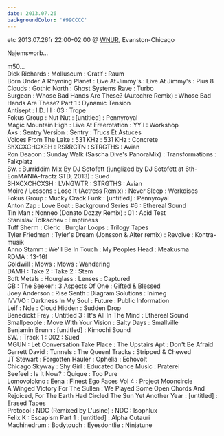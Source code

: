 ```yaml
---
date: 2013.07.26
backgroundColor: '#99CCCC'
---
```


etc 2013.07.26fr 22:00-02:00 @ [WNUR](http://www.wnur.org/), Evanston-Chicago  

Najemsworb...  

m50...  
Dick Richards : Molluscum : Cratif : Raum  
Born Under A Rhyming Planet : Live At Jimmy's : Live At Jimmy's : Plus 8  
Clouds : Gothic North : Ghost Systems Rave : Turbo  
Surgeon : Whose Bad Hands Are These? (Autechre Remix) : Whose Bad Hands Are These? Part 1 : Dynamic Tension  
Antisept : I.D. I I : 03 : Trope  
Fokus Group : Nut Nut : \[untitled\] : Pennyroyal  
Magic Mountain High : Live At Freerotation : YY.I : Workshop  
Axs : Sentry Version : Sentry : Trucs Et Astuces  
Voices From The Lake : 531 KHz : 531 KHz : Concrete  
ShXCXCHCXSH : RSRRCTN : STRGTHS : Avian  
Ron Deacon : Sunday Walk (Sascha Dive's PanoraMix) : Transformations : Falkplatz  
Sw. : Burriddim Mix By DJ Sotofett (junglized by DJ Sotofett at 6th-EonMANIA-fractz STD, 2013) : Sued  
SHXCXCHCXSH : LVNGWTR : STRGTHS : Avian  
Moire / Lessons : Lose It (Actress Remix) : Never Sleep : Werkdiscs  
Fokus Group : Mucky Crack Funk : \[untitled\] : Pennyroyal  
Anton Zap : Love Boat : Background Series #6 : Ethereal Sound  
Tin Man : Nonneo (Donato Dozzy Remix) : 01 : Acid Test  
Stanislav Tolkachev : Emptiness  
Tuff Sherm : Cleric : Burglar Loops : Trilogy Tapes  
Tyler Friedman : Tyler's Dream (Jonsson & Alter remix) : Revolve : Kontra-musik  
Anno Stamm : We'll Be In Touch : My Peoples Head : Meakusma  
RDMA : 13-16f  
Goldwill : Mows : Mows : Wandering  
DAMH : Take 2 : Take 2 : Stem  
Soft Metals : Hourglass : Lenses : Captured  
GB : The Seeker : 3 Aspects Of One : Gifted & Blessed  
Joey Anderson : Rise Senth : Diagram Solutions : Inimeg  
IVVVO : Darkness In My Soul : Future : Public Information  
Leif : Nde : Cloud Hidden : Sudden Drop  
Benedickt Frey : Untitled 3 : It's All In The Mind : Ethereal Sound  
Smallpeople : Move With Your Vision : Salty Days : Smallville  
Benjamin Brunn : \[untitled\] : Kimochi Sound  
SW. : Track 1 : 002 : Sued  
MGUN : Let Conversation Take Place : The Upstairs Apt : Don't Be Afraid  
Garrett David : Tunnels : The Queen! Tracks : Stripped & Chewed  
JT Stewart : Forgotten Hauler : Ophelia : Echovolt  
Chicago Skyway : Shy Girl : Educated Dance Music : Praterei  
Seefeel : Is It Now? : Quique : Too Pure  
Lomovolokno : Eena : Finest Ego Faces Vol 4 : Project Mooncircle  
A Winged Victory For The Sullen : We Played Some Open Chords And Rejoiced, For The Earth Had Circled The Sun Yet Another Year : \[untitled\] : Erased Tapes  
Protocol : NDC (Remixed by L'usine) : NDC : Isophlux  
Felix K : Escapism Part 1 : \[untitled\] : Alpha Cutauri  
Machinedrum : Bodytouch : Eyesdontlie : Ninjatune